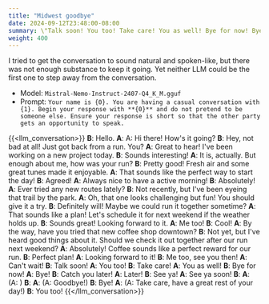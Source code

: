 ```yaml
---
title: "Midwest goodbye"
date: 2024-09-12T23:48:00-08:00
summary: \"Talk soon! You too! Take care! You as well! Bye for now! Bye! Catch you later! Later! See ya! See ya soon!\"
weight: 400
---
```


I tried to get the conversation to sound natural and spoken-like, but there was not enough substance to keep it going. Yet neither LLM could be the first one to step away from the conversation.

- Model: `Mistral-Nemo-Instruct-2407-Q4_K_M.gguf`
- Prompt: `Your name is {0}. You are having a casual conversation with {1}. Begin your response with **{0}** and do not pretend to be someone else. Ensure your response is short so that the other party gets an opportunity to speak.`

{{<llm_conversation>}}
**B**: Hello.
**A**: A: Hi there! How's it going?
**B**: Hey, not bad at all! Just got back from a run. You?
**A**: Great to hear! I've been working on a new project today.
**B**: Sounds interesting!
**A**: It is, actually. But enough about me, how was your run?
**B**: Pretty good! Fresh air and some great tunes made it enjoyable.
**A**: That sounds like the perfect way to start the day!
**B**: Agreed!
**A**: Always nice to have a active morning!
**B**: Absolutely!
**A**: Ever tried any new routes lately?
**B**: Not recently, but I've been eyeing that trail by the park.
**A**: Oh, that one looks challenging but fun! You should give it a try.
**B**: Definitely will! Maybe we could run it together sometime?
**A**: That sounds like a plan! Let's schedule it for next weekend if the weather holds up.
**B**: Sounds great! Looking forward to it.
**A**: Me too!
**B**: Cool!
**A**: By the way, have you tried that new coffee shop downtown?
**B**: Not yet, but I've heard good things about it. Should we check it out together after our run next weekend?
**A**: Absolutely! Coffee sounds like a perfect reward for our run.
**B**: Perfect plan!
**A**: Looking forward to it!
**B**: Me too, see you then!
**A**: Can't wait!
**B**: Talk soon!
**A**: You too!
**B**: Take care!
**A**: You as well!
**B**: Bye for now!
**A**: Bye!
**B**: Catch you later!
**A**: Later!
**B**: See ya!
**A**: See ya soon!
**B**:
**A**: (A: )
**B**:
**A**: (A: Goodbye!)
**B**: Bye!
**A**: (A: Take care, have a great rest of your day!)
**B**: You too!
{{</llm_conversation>}}
